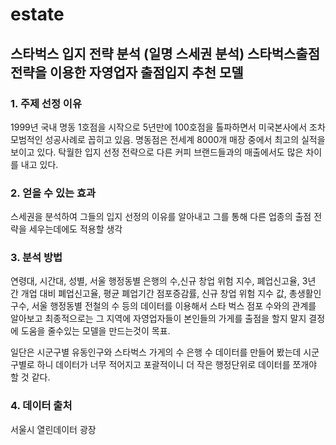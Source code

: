 # estate

## 스타벅스 입지 전략 분석 (일명 스세권 분석) 스타벅스출점전략을 이용한 자영업자 출점입지 추천 모델 
### 1. 주제 선정 이유
1999년 국내 명동 1호점을 시작으로 5년만에 100호점을 톨파하면서 미국본사에서 조차 모범적인 성공사례로 꼽히고 있음. 명동점은 전세계 8000개 매장 중에서 최고의 실적을 보이고 있다. 탁월한 입지 선정 전략으로 다른 커피 브랜드들과의 매출에서도 많은 차이를 내고 있다.
### 2. 얻을 수 있는 효과
스세권을 분석하여 그들의 입지 선정의 이유를 알아내고 그를 통해 다른 업종의 출점 전략을 세우는데에도 적용할 생각
### 3. 분석 방법
연령대, 시간대, 성별, 서울 행정동별 은행의 수,신규 창업 위험 지수, 폐업신고율,	3년 간 개업 대비 폐업신고율, 평균 폐업기간	점포증감률,	신규 창업 위험 지수 값,	총생활인구수, 서울 행정동별 전철의 수 등의 데이터를 이용해서 스타 벅스 점포 수와의 관계를 알아보고 최종적으로는 그 지역에 자영업자들이 본인들의 가게를 출점을 할지 말지 결정에 도움을 줄수있는 모델을 만드는것이 목표.   
 
일단은 시군구별 유동인구와 스타벅스 가게의 수 은행 수 데이터를 만들어 봤는데 시군구별로 하니 데이터가 너무 적어지고 포괄적이니 더 작은 행정단위로 데이터를 쪼개야 할 것 같다.

### 4. 데이터 출처 
서울시 열린데이터 광장 
